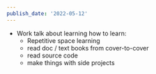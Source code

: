 ```yaml
---
publish_date: '2022-05-12'
---
```

- Work talk about learning how to learn:
	- Repetitive space learning
	- read doc / text books from cover-to-cover
	- read source code
	- make things with side projects
